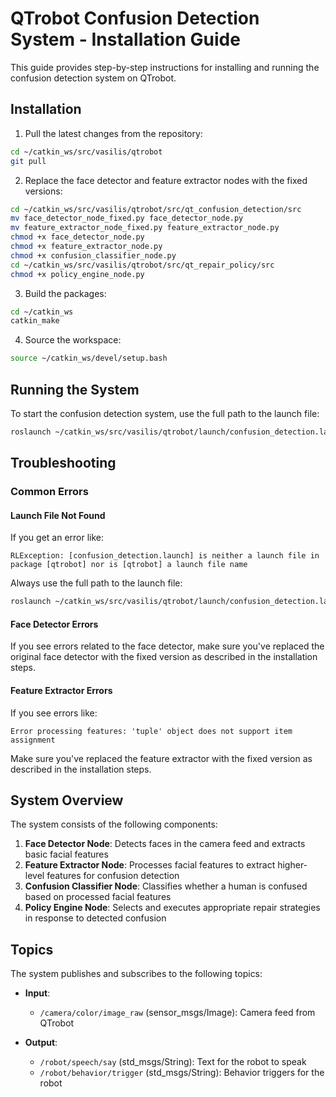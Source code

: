 # QTrobot Confusion Detection System - Installation Guide

This guide provides step-by-step instructions for installing and running the confusion detection system on QTrobot.

## Installation

1. Pull the latest changes from the repository:

```bash
cd ~/catkin_ws/src/vasilis/qtrobot
git pull
```

2. Replace the face detector and feature extractor nodes with the fixed versions:

```bash
cd ~/catkin_ws/src/vasilis/qtrobot/src/qt_confusion_detection/src
mv face_detector_node_fixed.py face_detector_node.py
mv feature_extractor_node_fixed.py feature_extractor_node.py
chmod +x face_detector_node.py
chmod +x feature_extractor_node.py
chmod +x confusion_classifier_node.py
cd ~/catkin_ws/src/vasilis/qtrobot/src/qt_repair_policy/src
chmod +x policy_engine_node.py
```

3. Build the packages:

```bash
cd ~/catkin_ws
catkin_make
```

4. Source the workspace:

```bash
source ~/catkin_ws/devel/setup.bash
```

## Running the System

To start the confusion detection system, use the full path to the launch file:

```bash
roslaunch ~/catkin_ws/src/vasilis/qtrobot/launch/confusion_detection.launch
```

## Troubleshooting

### Common Errors

#### Launch File Not Found

If you get an error like:
```
RLException: [confusion_detection.launch] is neither a launch file in package [qtrobot] nor is [qtrobot] a launch file name
```

Always use the full path to the launch file:
```bash
roslaunch ~/catkin_ws/src/vasilis/qtrobot/launch/confusion_detection.launch
```

#### Face Detector Errors

If you see errors related to the face detector, make sure you've replaced the original face detector with the fixed version as described in the installation steps.

#### Feature Extractor Errors

If you see errors like:
```
Error processing features: 'tuple' object does not support item assignment
```

Make sure you've replaced the feature extractor with the fixed version as described in the installation steps.

## System Overview

The system consists of the following components:

1. **Face Detector Node**: Detects faces in the camera feed and extracts basic facial features
2. **Feature Extractor Node**: Processes facial features to extract higher-level features for confusion detection
3. **Confusion Classifier Node**: Classifies whether a human is confused based on processed facial features
4. **Policy Engine Node**: Selects and executes appropriate repair strategies in response to detected confusion

## Topics

The system publishes and subscribes to the following topics:

- **Input**:
  - `/camera/color/image_raw` (sensor_msgs/Image): Camera feed from QTrobot

- **Output**:
  - `/robot/speech/say` (std_msgs/String): Text for the robot to speak
  - `/robot/behavior/trigger` (std_msgs/String): Behavior triggers for the robot
